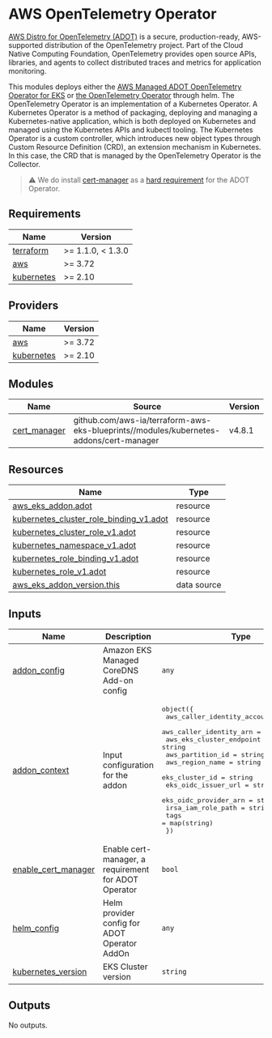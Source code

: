 # AWS OpenTelemetry Operator

[AWS Distro for OpenTelemetry (ADOT)](https://aws-otel.github.io/) is a secure,
production-ready, AWS-supported distribution of the OpenTelemetry project.
Part of the Cloud Native Computing Foundation, OpenTelemetry provides open
source APIs, libraries, and agents to collect distributed traces and metrics
for application monitoring.

This modules deploys either the
[AWS Managed ADOT OpenTelemetry Operator for EKS](https://aws.amazon.com/about-aws/whats-new/2022/04/eks-opentelemetry-operator-now-available/)
or [the OpenTelemetry Operator](https://github.com/open-telemetry/opentelemetry-helm-charts)
through helm.
The OpenTelemetry Operator is an implementation of a Kubernetes Operator.
A Kubernetes Operator is a method of packaging, deploying and managing a
Kubernetes-native application, which is both deployed on Kubernetes and
managed using the Kubernetes APIs and kubectl tooling. The Kubernetes Operator
is a custom controller, which introduces new object types through Custom Resource
Definition (CRD), an extension mechanism in Kubernetes.
In this case, the CRD that is managed by the OpenTelemetry Operator is the Collector.

> :warning: We do install [cert-manager](https://cert-manager.io/) as a [hard requirement](https://docs.aws.amazon.com/eks/latest/userguide/opentelemetry.html) for
the ADOT Operator.

<!-- BEGINNING OF PRE-COMMIT-TERRAFORM DOCS HOOK -->
## Requirements

| Name | Version |
|------|---------|
| <a name="requirement_terraform"></a> [terraform](#requirement\_terraform) | >= 1.1.0, < 1.3.0 |
| <a name="requirement_aws"></a> [aws](#requirement\_aws) | >= 3.72 |
| <a name="requirement_kubernetes"></a> [kubernetes](#requirement\_kubernetes) | >= 2.10 |

## Providers

| Name | Version |
|------|---------|
| <a name="provider_aws"></a> [aws](#provider\_aws) | >= 3.72 |
| <a name="provider_kubernetes"></a> [kubernetes](#provider\_kubernetes) | >= 2.10 |

## Modules

| Name | Source | Version |
|------|--------|---------|
| <a name="module_cert_manager"></a> [cert\_manager](#module\_cert\_manager) | github.com/aws-ia/terraform-aws-eks-blueprints//modules/kubernetes-addons/cert-manager | v4.8.1 |

## Resources

| Name | Type |
|------|------|
| [aws_eks_addon.adot](https://registry.terraform.io/providers/hashicorp/aws/latest/docs/resources/eks_addon) | resource |
| [kubernetes_cluster_role_binding_v1.adot](https://registry.terraform.io/providers/hashicorp/kubernetes/latest/docs/resources/cluster_role_binding_v1) | resource |
| [kubernetes_cluster_role_v1.adot](https://registry.terraform.io/providers/hashicorp/kubernetes/latest/docs/resources/cluster_role_v1) | resource |
| [kubernetes_namespace_v1.adot](https://registry.terraform.io/providers/hashicorp/kubernetes/latest/docs/resources/namespace_v1) | resource |
| [kubernetes_role_binding_v1.adot](https://registry.terraform.io/providers/hashicorp/kubernetes/latest/docs/resources/role_binding_v1) | resource |
| [kubernetes_role_v1.adot](https://registry.terraform.io/providers/hashicorp/kubernetes/latest/docs/resources/role_v1) | resource |
| [aws_eks_addon_version.this](https://registry.terraform.io/providers/hashicorp/aws/latest/docs/data-sources/eks_addon_version) | data source |

## Inputs

| Name | Description | Type | Default | Required |
|------|-------------|------|---------|:--------:|
| <a name="input_addon_config"></a> [addon\_config](#input\_addon\_config) | Amazon EKS Managed CoreDNS Add-on config | `any` | `{}` | no |
| <a name="input_addon_context"></a> [addon\_context](#input\_addon\_context) | Input configuration for the addon | <pre>object({<br>    aws_caller_identity_account_id = string<br>    aws_caller_identity_arn        = string<br>    aws_eks_cluster_endpoint       = string<br>    aws_partition_id               = string<br>    aws_region_name                = string<br>    eks_cluster_id                 = string<br>    eks_oidc_issuer_url            = string<br>    eks_oidc_provider_arn          = string<br>    irsa_iam_role_path             = string<br>    tags                           = map(string)<br>  })</pre> | n/a | yes |
| <a name="input_enable_cert_manager"></a> [enable\_cert\_manager](#input\_enable\_cert\_manager) | Enable cert-manager, a requirement for ADOT Operator | `bool` | `true` | no |
| <a name="input_helm_config"></a> [helm\_config](#input\_helm\_config) | Helm provider config for ADOT Operator AddOn | `any` | <pre>{<br>  "version": "v1.8.2"<br>}</pre> | no |
| <a name="input_kubernetes_version"></a> [kubernetes\_version](#input\_kubernetes\_version) | EKS Cluster version | `string` | n/a | yes |

## Outputs

No outputs.
<!-- END OF PRE-COMMIT-TERRAFORM DOCS HOOK -->
